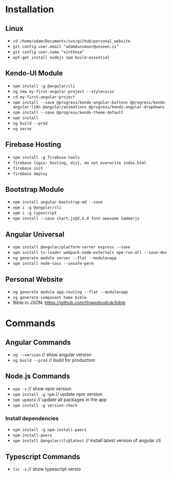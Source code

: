 # Installation

## Linux
- `cd /home/adam/Documents/svn/github/personal_website`
- `git config user.email "adamdunsmoor@unseen.is"`
- `git config user.name "xinthose"`
- `apt-get install nodejs npm build-essential`

## Kendo-UI Module
- `npm install -g @angular/cli`
- `ng new my-first-angular-project --style=scss`
- `cd my-first-angular-project`
- `npm install --save @progress/kendo-angular-buttons @progress/kendo-angular-l10n @angular/animations @progress/kendo-angular-dropdowns`
- `npm install --save @progress/kendo-theme-default`
- `npm install`
- `ng build --prod`
- `ng serve`

## Firebase Hosting
- `npm install -g firebase-tools`
- `firebase login: hosting, dist, do not overwrite index.html`
- `firebase init`
- `firebase deploy`

## Bootstrap Module
- `npm install angular-bootstrap-md --save`
- `npm i -g @angular/cli`
- `npm i -g typescript`
- `npm install --save chart.js@2.5.0 font-awesome hammerjs`

## Angular Universal
- `npm install @angular/platform-server express --save`
- `npm install ts-loader webpack-node-externals npm-run-all --save-dev`
- `ng generate module server --flat --module=app`
- `npm install node-sass --unsafe-perm`

## Personal Website
- `ng generate module app-routing --flat --module=app`
- `ng generate component home bible`
- Bible in JSON: https://github.com/thiagobodruk/bible
 
# Commands

## Angular Commands
- `ng --version`    // show angular version
- `ng build --prod`   // build for production

## Node.js Commands
- `npm -v`  // show npm version
- `npm install -g npm`  // update npm version
- `npm update`  // update all packages in the app
- `npm install -g version-check`
### Install dependencies
- `npm install -g npm-install-peers`
- `npm-install-peers`
- `npm install @angular/cli@latest`  // install latest version of angular cli

## Typescript Commands
- `tsc -v`  // show typescript versio